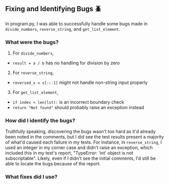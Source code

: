 ## Fixing and Identifying Bugs 🪲
In program.py, I was able to successfully handle some bugs made in `divide_numbers`, `reverse_string`, and `get_list_element`.

### What were the bugs?
1. For `divide_numbers`,
* `result = a / b` has no handling for division by zero
2. For `reverse_string`,
* `reversed_s = s[::-1]` might not handle non-string input properly
3. For `get_list_element`,
* `if index < len(lst):` is an incorrect boundary check
* `return "Not found"` should probably raise an exception instead

### How did I identify the bugs?
Truthfully speaking, discovering the bugs wasn't too hard as it'd already been noted in the comments, but I did see the test results present a majority of what'd caused each failure in my tests. For instance, in `reverse_string`, I used an integer in my corner case and didn't raise an exception, which included this in my test's report, "TypeError: 'int' object is not subscriptable". Likely, even if I didn't see the initial comments, I'd still be able to locate the bugs because of the report.

### What fixes did I use?
